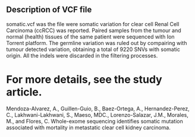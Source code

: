 ## Description of VCF file
 

somatic.vcf was the file were somatic variation for clear cell Renal Cell Carcinoma (ccRCC) was reported. Paired samples from the tumour and normal (health) tissues of the same patient were sequenced with Ion Torrent platform. The germline variation was ruled out by compairing with tumour detected variation, obtaining a total of 9220 SNVs with somatic origin. All the indels were discarded in the filtering processes. 


# For more details, see the study article.
Mendoza-Alvarez, A., Guillen-Guio, B., Baez-Ortega, A., Hernandez-Perez, C., Lakhwani-Lakhwani, S., Maeso, MDC., Lorenzo-Salazar, J.M., Morales, M., and Flores, C. Whole-exome sequencing identifies somatic mutation associated with mortality in metastatic clear cell kidney carcinoma.
